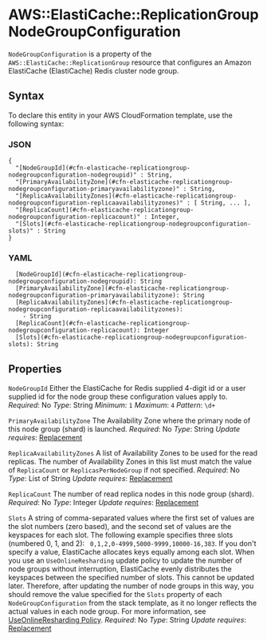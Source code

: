 # AWS::ElastiCache::ReplicationGroup NodeGroupConfiguration<a name="aws-properties-elasticache-replicationgroup-nodegroupconfiguration"></a>

`NodeGroupConfiguration` is a property of the `AWS::ElastiCache::ReplicationGroup` resource that configures an Amazon ElastiCache \(ElastiCache\) Redis cluster node group\.

## Syntax<a name="aws-properties-elasticache-replicationgroup-nodegroupconfiguration-syntax"></a>

To declare this entity in your AWS CloudFormation template, use the following syntax:

### JSON<a name="aws-properties-elasticache-replicationgroup-nodegroupconfiguration-syntax.json"></a>

```
{
  "[NodeGroupId](#cfn-elasticache-replicationgroup-nodegroupconfiguration-nodegroupid)" : String,
  "[PrimaryAvailabilityZone](#cfn-elasticache-replicationgroup-nodegroupconfiguration-primaryavailabilityzone)" : String,
  "[ReplicaAvailabilityZones](#cfn-elasticache-replicationgroup-nodegroupconfiguration-replicaavailabilityzones)" : [ String, ... ],
  "[ReplicaCount](#cfn-elasticache-replicationgroup-nodegroupconfiguration-replicacount)" : Integer,
  "[Slots](#cfn-elasticache-replicationgroup-nodegroupconfiguration-slots)" : String
}
```

### YAML<a name="aws-properties-elasticache-replicationgroup-nodegroupconfiguration-syntax.yaml"></a>

```
  [NodeGroupId](#cfn-elasticache-replicationgroup-nodegroupconfiguration-nodegroupid): String
  [PrimaryAvailabilityZone](#cfn-elasticache-replicationgroup-nodegroupconfiguration-primaryavailabilityzone): String
  [ReplicaAvailabilityZones](#cfn-elasticache-replicationgroup-nodegroupconfiguration-replicaavailabilityzones):
    - String
  [ReplicaCount](#cfn-elasticache-replicationgroup-nodegroupconfiguration-replicacount): Integer
  [Slots](#cfn-elasticache-replicationgroup-nodegroupconfiguration-slots): String
```

## Properties<a name="aws-properties-elasticache-replicationgroup-nodegroupconfiguration-properties"></a>

`NodeGroupId`  <a name="cfn-elasticache-replicationgroup-nodegroupconfiguration-nodegroupid"></a>
Either the ElastiCache for Redis supplied 4\-digit id or a user supplied id for the node group these configuration values apply to\.
*Required*: No
*Type*: String
*Minimum*: `1`
*Maximum*: `4`
*Pattern*: `\d+`

`PrimaryAvailabilityZone`  <a name="cfn-elasticache-replicationgroup-nodegroupconfiguration-primaryavailabilityzone"></a>
The Availability Zone where the primary node of this node group \(shard\) is launched\.
*Required*: No
*Type*: String
*Update requires*: [Replacement](https://docs.aws.amazon.com/AWSCloudFormation/latest/UserGuide/using-cfn-updating-stacks-update-behaviors.html#update-replacement)

`ReplicaAvailabilityZones`  <a name="cfn-elasticache-replicationgroup-nodegroupconfiguration-replicaavailabilityzones"></a>
A list of Availability Zones to be used for the read replicas\. The number of Availability Zones in this list must match the value of `ReplicaCount` or `ReplicasPerNodeGroup` if not specified\.
*Required*: No
*Type*: List of String
*Update requires*: [Replacement](https://docs.aws.amazon.com/AWSCloudFormation/latest/UserGuide/using-cfn-updating-stacks-update-behaviors.html#update-replacement)

`ReplicaCount`  <a name="cfn-elasticache-replicationgroup-nodegroupconfiguration-replicacount"></a>
The number of read replica nodes in this node group \(shard\)\.
*Required*: No
*Type*: Integer
*Update requires*: [Replacement](https://docs.aws.amazon.com/AWSCloudFormation/latest/UserGuide/using-cfn-updating-stacks-update-behaviors.html#update-replacement)

`Slots`  <a name="cfn-elasticache-replicationgroup-nodegroupconfiguration-slots"></a>
A string of comma\-separated values where the first set of values are the slot numbers \(zero based\), and the second set of values are the keyspaces for each slot\. The following example specifies three slots \(numbered 0, 1, and 2\): ` 0,1,2,0-4999,5000-9999,10000-16,383`\.
 If you don't specify a value, ElastiCache allocates keys equally among each slot\.
When you use an `UseOnlineResharding` update policy to update the number of node groups without interruption, ElastiCache evenly distributes the keyspaces between the specified number of slots\. This cannot be updated later\. Therefore, after updating the number of node groups in this way, you should remove the value specified for the `Slots` property of each `NodeGroupConfiguration` from the stack template, as it no longer reflects the actual values in each node group\. For more information, see [UseOnlineResharding Policy](https://docs.aws.amazon.com/AWSCloudFormation/latest/UserGuide/aws-attribute-updatepolicy.html#cfn-attributes-updatepolicy-useonlineresharding)\.
*Required*: No
*Type*: String
*Update requires*: [Replacement](https://docs.aws.amazon.com/AWSCloudFormation/latest/UserGuide/using-cfn-updating-stacks-update-behaviors.html#update-replacement)
